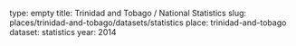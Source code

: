 type: empty
title: Trinidad and Tobago / National Statistics
slug: places/trinidad-and-tobago/datasets/statistics
place: trinidad-and-tobago
dataset: statistics
year: 2014
